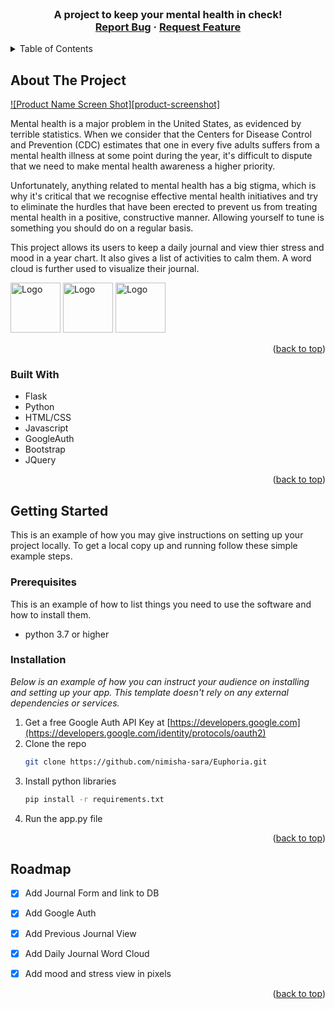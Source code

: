 <!-- PROJECT SHIELDS -->
<!--
*** I'm using markdown "reference style" links for readability.
*** Reference links are enclosed in brackets [ ] instead of parentheses ( ).
*** See the bottom of this document for the declaration of the reference variables
*** for contributors-url, forks-url, etc. This is an optional, concise syntax you may use.
*** https://www.markdownguide.org/basic-syntax/#reference-style-links
-->


<!-- PROJECT LOGO -->
<br />
<div align="center">

  <h3 align="center"Euphoria</h3>

  <p align="center">
    A project to keep your mental health in check!
    <br />
    <a href="https://github.com/nimisha-sara/Euphoria/issues">Report Bug</a>
    ·
    <a href="https://github.com/nimisha-sara/Euphoria/issues">Request Feature</a>
  </p>
</div>



<!-- TABLE OF CONTENTS -->
<details>
  <summary>Table of Contents</summary>
  <ol>
    <li>
      <a href="#about-the-project">About The Project</a>
      <ul>
        <li><a href="#built-with">Built With</a></li>
      </ul>
    </li>
    <li>
      <a href="#getting-started">Getting Started</a>
      <ul>
        <li><a href="#prerequisites">Prerequisites</a></li>
        <li><a href="#installation">Installation</a></li>
      </ul>
    </li>
<!--     <li><a href="#usage">Usage</a></li> -->
    <li><a href="#roadmap">Roadmap</a></li>
<!--     <li><a href="#contributing">Contributing</a></li> -->
<!--     <li><a href="#license">License</a></li> -->
<!--     <li><a href="#contact">Contact</a></li> -->
<!--     <li><a href="#acknowledgments">Acknowledgments</a></li> -->
  </ol>
</details>



<!-- ABOUT THE PROJECT -->
## About The Project

[![Product Name Screen Shot][product-screenshot]](https://example.com)

Mental health is a major problem in the United States, as evidenced by terrible statistics. When we consider that the Centers for Disease Control and Prevention (CDC) estimates that one in every five adults suffers from a mental health illness at some point during the year, it's difficult to dispute that we need to make mental health awareness a higher priority.

Unfortunately, anything related to mental health has a big stigma, which is why it's critical that we recognise effective mental health initiatives and try to eliminate the hurdles that have been erected to prevent us from treating mental health in a positive, constructive manner. Allowing yourself to tune is something you should do on a regular basis.

This project allows its users to keep a daily journal and view thier stress and mood in a year chart. It also gives a list of activities to calm them. A word cloud is further used to visualize their journal.

<img src="images/home.png" alt="Logo" width="80" height="80">
<img src="images/journal.png" alt="Logo" width="80" height="80">
<img src="images/tracker.png" alt="Logo" width="80" height="80">

<p align="right">(<a href="#top">back to top</a>)</p>



### Built With

* Flask
* Python
* HTML/CSS
* Javascript
* GoogleAuth
* Bootstrap
* JQuery

<p align="right">(<a href="#top">back to top</a>)</p>



<!-- GETTING STARTED -->
## Getting Started

This is an example of how you may give instructions on setting up your project locally.
To get a local copy up and running follow these simple example steps.

### Prerequisites

This is an example of how to list things you need to use the software and how to install them.
* python 3.7 or higher

### Installation

_Below is an example of how you can instruct your audience on installing and setting up your app. This template doesn't rely on any external dependencies or services._

1. Get a free Google Auth API Key at [https://developers.google.com](https://developers.google.com/identity/protocols/oauth2)
2. Clone the repo
   ```sh
   git clone https://github.com/nimisha-sara/Euphoria.git
   ```
3. Install python libraries
   ```sh
   pip install -r requirements.txt
   ```
4. Run the app.py file

<p align="right">(<a href="#top">back to top</a>)</p>


<!-- ROADMAP -->
## Roadmap

- [x] Add Journal Form and link to DB
- [x] Add Google Auth
- [x] Add Previous Journal View
- [x] Add Daily Journal Word Cloud
- [x] Add mood and stress view in pixels


<p align="right">(<a href="#top">back to top</a>)</p>
